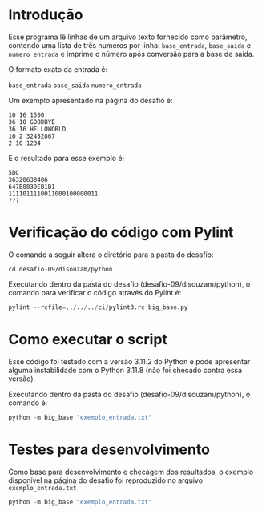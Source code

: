 # Introdução

Esse programa lê linhas de um arquivo texto fornecido como parâmetro, contendo uma lista de três numeros por linha: `base_entrada`, `base_saida` e `numero_entrada` e imprime o número após conversão para a base de saída.

O formato exato da entrada é:

`base_entrada` `base_saida` `numero_entrada`

Um exemplo apresentado na página do desafio é:

```text
10 16 1500
36 10 GOODBYE
36 16 HELLOWORLD
10 2 32452867
2 10 1234
```

E o resultado para esse exemplo é:

```text
5DC
36320638406
647B8839EB1B1
1111011110011000100000011
???
```

# Verificação do código com Pylint

O comando a seguir altera o diretório para a pasta do desafio:

```shell
cd desafio-09/disouzam/python
```

Executando dentro da pasta do desafio (desafio-09/disouzam/python), o comando para verificar o código através do Pylint é:

```python
pylint --rcfile=../../../ci/pylint3.rc big_base.py
```

# Como executar o script

Esse código foi testado com a versão 3.11.2 do Python e pode apresentar alguma instabilidade com o Python 3.11.8 (não foi checado contra essa versão).

Executando dentro da pasta do desafio (desafio-09/disouzam/python), o comando é:

```python
python -m big_base "exemplo_entrada.txt"
```

# Testes para desenvolvimento

Como base para desenvolvimento e checagem dos resultados, o exemplo disponível na página do desafio foi reproduzido no arquivo `exemplo_entrada.txt`

```python
python -m big_base "exemplo_entrada.txt"
```
